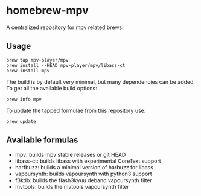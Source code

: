 homebrew-mpv
============

A centralized repository for [mpv](https://github.com/mpv-player/mpv) related brews.

Usage
-----

    brew tap mpv-player/mpv
    brew install --HEAD mpv-player/mpv/libass-ct
    brew install mpv

The build is by default very minimal, but many dependencies can be added.
To get all the available build options:

    brew info mpv

To update the tapped formulae from this repository use:

    brew update

Available formulas
------------------

 *  mpv: builds mpv stable releases or git HEAD
 *  libass-ct: builds libass with experimental CoreText support
 *  harfbuzz: builds a minimal version of harbuzz for libass
 *  vapoursynth: builds vapoursynth with python3 support
 *  f3kdb: builds the flash3kyuu deband vapoursynth filter
 *  mvtools: builds the mvtools vapoursynth filter
